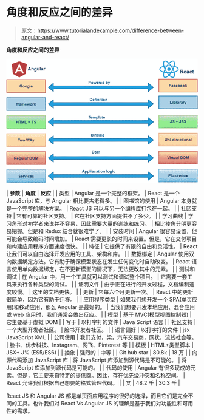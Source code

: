 # 角度和反应之间的差异

> 原文：<https://www.tutorialandexample.com/difference-between-angular-and-react/>

**角度和反应之间的差异**

![Difference between Angular and React](img/bd209ad05006e04ff6b1baa6648dde16.png)

| **参数** | **角度** | **反应** |
| 类型 | Angular 是一个完整的框架。 | React 是一个 JavaScript 库，与 Angular 相比要古老得多。 |
| 图书馆的使用 | Angular 本身就是一个完整的解决方案。 | React JS 可以与另一个编程库打包在一起。 |
| 社区支持 | 它有可靠的社区支持。 | 它在社区支持方面提供不了多少。 |
| 学习曲线 | 学习角形对初学者来说并不容易，因此需要大量的训练和练习。 | 相比棱角分明更容易把握。但是和 Redux 结合就很难学了。 |
| 安装时间 | Angular 很容易设置，但可能会导致编码时间增加。 | React 需要更长的时间来设置。但是，它在交付项目和构建应用程序方面速度很快。 |
| 特征 | 它提供了有限的自由和灵活性。 | React 让我们可以自由选择开发应用的工具、架构和库。 |
| 数据绑定 | Angular 使用双向数据绑定方法。它有助于确保模型状态在发生任何变化时自动改变。 | React 语言使用单向数据绑定，在不更新模型的情况下，无法更改其中的元素。 |
| 测试和调试 | 在 Angular 中，用一个工具就可以测试和调试整个项目。 | 它需要一套工具来执行各种类型的测试。 |
| 证明文件 | 由于正在进行的开发过程，文档编制速度较慢。 | 这里的文档更快。 |
| 更新 | 它每六个月更新一次。 | React 中的更新很简单，因为它有助于迁移。 |
| 应用程序类型 | 如果我们想开发一个 SPA(单页应用)和移动应用，那么 Angular 是最好的。 | 当我们想要开发本地应用、混合应用或 web 应用时，我们通常会做出反应。 |
| 模型 | 基于 MVC(模型视图控制器) | 它主要基于虚拟 DOM |
| 写于 | 以打字打的文件 | Java Script 语言 |
| 社区支持 | 一个大型开发者社区。 | 脸书开发者社区。 |
| 语言偏好 | 以打字打的文件 | jsx JavaScript XML |
| 公司使用 | 我们支付，梁，汽车交易商，网状，流线社会等。 | 脸书、优步科技、Instagram、网飞、Pinterest 等 |
| 模板 | HTML+类型脚本 | JSX+ J% (ES5/ES6) |
| 抽象 | 强烈的 | 中等 |
| Git hub star | 80.8k | 18 万 |
| 向源代码添加 JavaScript 库 | 将 JavaScript 库添加到源代码是不可能的。 | 将 JavaScript 库添加到源代码是可能的。 |
| 代码的使用 | Angular 有很多现成的元素。但是，它主要来自特定的提供商。因此，存在优先级冲突和名称空间。 | React 允许我们根据自己想要的格式管理代码。 |
| 叉 | 48.2 千 | 30.3 千 |

React JS 和 Angular JS 都是单页面应用程序的很好的选择，而且它们是完全不同的工具。也许我们对 React Vs Angular JS 的理解是基于我们对功能性和可用性的需求。